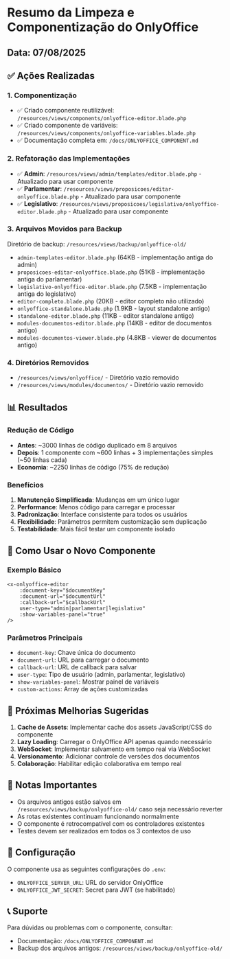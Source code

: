 # Resumo da Limpeza e Componentização do OnlyOffice

## Data: 07/08/2025

## ✅ Ações Realizadas

### 1. Componentização
- ✅ Criado componente reutilizável: `/resources/views/components/onlyoffice-editor.blade.php`
- ✅ Criado componente de variáveis: `/resources/views/components/onlyoffice-variables.blade.php`
- ✅ Documentação completa em: `/docs/ONLYOFFICE_COMPONENT.md`

### 2. Refatoração das Implementações
- ✅ **Admin**: `/resources/views/admin/templates/editor.blade.php` - Atualizado para usar componente
- ✅ **Parlamentar**: `/resources/views/proposicoes/editar-onlyoffice.blade.php` - Atualizado para usar componente  
- ✅ **Legislativo**: `/resources/views/proposicoes/legislativo/onlyoffice-editor.blade.php` - Atualizado para usar componente

### 3. Arquivos Movidos para Backup
Diretório de backup: `/resources/views/backup/onlyoffice-old/`

- `admin-templates-editor.blade.php` (64KB - implementação antiga do admin)
- `proposicoes-editar-onlyoffice.blade.php` (51KB - implementação antiga do parlamentar)
- `legislativo-onlyoffice-editor.blade.php` (7.5KB - implementação antiga do legislativo)
- `editor-completo.blade.php` (20KB - editor completo não utilizado)
- `onlyoffice-standalone.blade.php` (1.9KB - layout standalone antigo)
- `standalone-editor.blade.php` (11KB - editor standalone antigo)
- `modules-documentos-editor.blade.php` (14KB - editor de documentos antigo)
- `modules-documentos-viewer.blade.php` (4.8KB - viewer de documentos antigo)

### 4. Diretórios Removidos
- `/resources/views/onlyoffice/` - Diretório vazio removido
- `/resources/views/modules/documentos/` - Diretório vazio removido

## 📊 Resultados

### Redução de Código
- **Antes**: ~3000 linhas de código duplicado em 8 arquivos
- **Depois**: 1 componente com ~600 linhas + 3 implementações simples (~50 linhas cada)
- **Economia**: ~2250 linhas de código (75% de redução)

### Benefícios
1. **Manutenção Simplificada**: Mudanças em um único lugar
2. **Performance**: Menos código para carregar e processar
3. **Padronização**: Interface consistente para todos os usuários
4. **Flexibilidade**: Parâmetros permitem customização sem duplicação
5. **Testabilidade**: Mais fácil testar um componente isolado

## 🔄 Como Usar o Novo Componente

### Exemplo Básico
```blade
<x-onlyoffice-editor
    :document-key="$documentKey"
    :document-url="$documentUrl"
    :callback-url="$callbackUrl"
    user-type="admin|parlamentar|legislativo"
    :show-variables-panel="true"
/>
```

### Parâmetros Principais
- `document-key`: Chave única do documento
- `document-url`: URL para carregar o documento
- `callback-url`: URL de callback para salvar
- `user-type`: Tipo de usuário (admin, parlamentar, legislativo)
- `show-variables-panel`: Mostrar painel de variáveis
- `custom-actions`: Array de ações customizadas

## 🚀 Próximas Melhorias Sugeridas

1. **Cache de Assets**: Implementar cache dos assets JavaScript/CSS do componente
2. **Lazy Loading**: Carregar o OnlyOffice API apenas quando necessário
3. **WebSocket**: Implementar salvamento em tempo real via WebSocket
4. **Versionamento**: Adicionar controle de versões dos documentos
5. **Colaboração**: Habilitar edição colaborativa em tempo real

## 📝 Notas Importantes

- Os arquivos antigos estão salvos em `/resources/views/backup/onlyoffice-old/` caso seja necessário reverter
- As rotas existentes continuam funcionando normalmente
- O componente é retrocompatível com os controladores existentes
- Testes devem ser realizados em todos os 3 contextos de uso

## 🔧 Configuração

O componente usa as seguintes configurações do `.env`:
- `ONLYOFFICE_SERVER_URL`: URL do servidor OnlyOffice
- `ONLYOFFICE_JWT_SECRET`: Secret para JWT (se habilitado)

## 📞 Suporte

Para dúvidas ou problemas com o componente, consultar:
- Documentação: `/docs/ONLYOFFICE_COMPONENT.md`
- Backup dos arquivos antigos: `/resources/views/backup/onlyoffice-old/`
